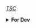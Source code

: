 [*TSC*](https://tsc-ruet.herokuapp.com)

<details>
  <summary><b>For Dev</b></summary>

  # TO DO
  
  * Make an easy way to post notice from CR's to the wall of news !</br>
   * Currently, it's using an HTML file, but if an online solution is possible to store the notice or scrap it, then the site will be complete ! (0.*)
    
   # Not included
   
   * Gdrive index was used in the materials section. Mine was customized [*BHADOO*](https://gitlab.com/ParveenBhadooOfficial/Google-Drive-Index)

</details>

